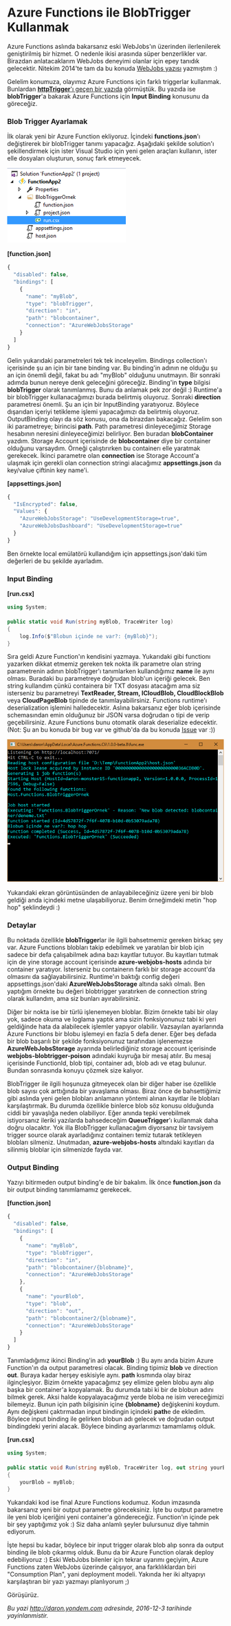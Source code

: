# Azure Functions ile BlobTrigger Kullanmak 

Azure Functions aslında bakarsanız eski WebJobs'ın üzerinden ilerlenilerek geniştirilmiş bir hizmet. O nedenle ikisi arasında süper benzerlikler var. Birazdan anlatacaklarım WebJobs deneyimi olanlar için epey tanıdık gelecektir. Nitekim 2014'te tam da bu konuda [WebJobs yazısı](http://daron.yondem.com/software/post/WebJobs_Giris_ve_Bloblarla_Kullanimi) yazmıştım :) 

Gelelim konumuza, olayımız Azure Functions için farklı triggerlar kullanmak. Bunlardan [**httpTrigger**'ı geçen bir yazıda](http://daron.yondem.com/software/post/Azure_Functions_ile_ilk_Serverless_Maceramiz) görmüştük. Bu yazıda ise **blobTrigger**'a bakarak Azure Functions için **Input Binding** konusunu da göreceğiz.

### Blob Trigger Ayarlamak   

İlk olarak yeni bir Azure Function ekliyoruz. İçindeki **functions.json**'ı değiştirerek bir blobTrigger tanımı yapacağız. Aşağıdaki şekilde solution'ı şekillendirmek için ister Visual Studio için yeni gelen araçları kullanın, ister elle dosyaları oluşturun, sonuç fark etmeyecek.

![Blob Trigger Örnek Proje Yapısı](media/Azure_Functions_ile_BlobTrigger_Kullanmak/blobtrigger-1.png)

**[function.json]**
```javascript
{
  "disabled": false,
  "bindings": [
    {
      "name": "myBlob",
      "type": "blobTrigger",
      "direction": "in",
      "path": "blobcontainer",
      "connection": "AzureWebJobsStorage"
    }
  ]
}
```

Gelin yukarıdaki parametreleri tek tek inceleyelim. Bindings collection'ı içerisinde şu an için bir tane binding var. Bu binding'in adının ne olduğu şu an için önemli değil, fakat bu adı "myBlob" olduğunu unutmayın. Bir sonraki adımda bunun nereye denk geleceğini göreceğiz. Binding'in **type** bilgisi **blobTrigger** olarak tanımlanmış. Bunu da anlamak pek zor değil :) Runtime'a bir blobTrigger kullanacağımızı burada belirtmiş oluyoruz. Sonraki **direction** parametresi önemli. Şu an için bir InputBinding yaratıyoruz. Böylece dışarıdan içeriyi tetikleme işlemi yapacağımızı da belirtmiş oluyoruz. OutputBinding olayı da söz konusu, ona da birazdan bakacağız. Gelelim son iki parametreye; birincisi **path**. Path parametresi dinleyeceğimiz Storage hesabının neresini dinleyeceğimizi belirliyor. Ben buradan **blobContainer** yazdım. Storage Account içerisinde de **blobcontainer** diye bir container olduğunu varsaydım. Örneği çalıştırırken bu containerı elle yaratmak gerekecek. İkinci parametre olan **connection** ise Storage Account'a ulaşmak için gerekli olan connection stringi alacağımız **appsettings.json** da key/value çiftinin key name'i.  

**[appsettings.json]**
```javascript
{
  "IsEncrypted": false,
  "Values": {
    "AzureWebJobsStorage": "UseDevelopmentStorage=true",
    "AzureWebJobsDashboard": "UseDevelopmentStorage=true"
  }
}
```

Ben örnekte local emülatörü kullandığım için appsettings.json'daki tüm değerleri de bu şekilde ayarladım. 

### Input Binding    

**[run.csx]**
```CS
using System;

public static void Run(string myBlob, TraceWriter log)
{
    log.Info($"Blobun içinde ne var?: {myBlob}");
}
```

Sıra geldi Azure Function'ın kendisini yazmaya. Yukarıdaki gibi functionı yazarken dikkat etmemiz gereken tek nokta ilk parametre olan string parametrenin adının blobTrigger'ı tanımlarken kullandığımız **name** ile aynı olması. Buradaki bu parametreye doğrudan blob'un içeriği gelecek. Ben string kullandım çünkü containera bir TXT dosyası atacağım ama siz isterseniz bu parametreyi **TextReader, Stream, ICloudBlob, CloudBlockBlob** veya **CloudPageBlob** tipinde de tanımlayabilirsiniz. Functions runtime'ı deserialization işlemini halledecektir. Aslına bakarsanız eğer blob içerisinde schemasından emin olduğunuz bir JSON varsa doğrudan o tipi de verip geçebilirsiniz. Azure Functions bunu otomatik olarak deserialize edecektir. (Not: Şu an bu konuda bir bug var ve github'da da bu konuda [Issue](https://github.com/Azure/azure-webjobs-sdk-script/issues/869) var :))

![Blob Trigger çalışıyor](media/Azure_Functions_ile_BlobTrigger_Kullanmak/blobtrigger-2.png)

Yukarıdaki ekran görüntüsünden de anlayabileceğiniz üzere yeni bir blob geldiği anda içindeki metne ulaşabiliyoruz. Benim örneğimdeki metin "hop hop" şeklindeydi :) 

### Detaylar   

Bu noktada özellikle **blobTrigger**lar ile ilgili bahsetmemiz gereken birkaç şey var. Azure Functions blobları takip edebilmek ve yaratılan bir blob için sadece bir defa çalışabilmek adına bazı kayıtlar tutuyor. Bu kayıtları tutmak için de yine storage account içerisinde **azure-webjobs-hosts** adında bir container yaratıyor. İsterseniz bu containerın farklı bir storage account'da olmasını da sağlayabilirsiniz. Runtime'ın baktığı config değeri appsettings.json'daki **AzureWebJobsStorage** altında saklı olmalı. Ben yaptığım örnekte bu değeri blobtrigger yaratırken de connection string olarak kullandım, ama siz bunları ayırabilirsiniz. 

Diğer bir nokta ise bir türlü işlenemeyen bloblar. Bizim örnekte tabi bir olay yok, sadece okuma ve loglama yaptık ama sizin fonksiyonunuz tabi ki yeri geldiğinde hata da alabilecek işlemler yapıyor olabilir. Vazsayılan ayarlarında Azure Functions bir blobu işlemeyi en fazla 5 defa dener. Eğer beş defada bir blob başarılı bir şekilde fonksiyonunuz tarafından işlenemezse **AzureWebJobsStorage** ayarında belirlediğiniz storage account içerisinde **webjobs-blobtrigger-poison** adındaki kuyruğa bir mesaj atılır. Bu mesaj içerisinde FunctionId, blob tipi, container adı, blob adı ve etag bulunur. Bundan sonrasında konuyu çözmek size kalıyor. 

BlobTrigger ile ilgili hoşunuza gitmeyecek olan bir diğer haber ise özellikle blob sayısı çok arttığında bir yavaşlama olması. Biraz önce de bahsettiğimiz gibi aslında yeni gelen blobları anlamanın yöntemi alınan kayıtlar ile blobları karşılaştırmak. Bu durumda özellikle binlerce blob söz konusu olduğunda ciddi bir yavaşlığa neden olabiliyor. Eğer anında tepki verebilmek istiyorsanız ileriki yazılarda bahsedeceğim **QueueTrigger**'ı kullanmak daha doğru olacaktır. Yok illa BlobTrigger kullanacağım diyorsanız bir tavsiyem trigger source olarak ayarladığınız containerı temiz tutarak tetikleyen blobları silmeniz. Unutmadan, **azure-webjobs-hosts** altındaki kayıtları da silinmiş bloblar için silmenizde fayda var. 

### Output Binding    

Yazıyı bitirmeden output binding'e de bir bakalım. İlk önce **function.json** da bir output binding tanımlamamız gerekecek.

**[function.json]**
```javascript
{
  "disabled": false,
  "bindings": [
    {
      "name": "myBlob",
      "type": "blobTrigger",
      "direction": "in",
      "path": "blobcontainer/{blobname}",
      "connection": "AzureWebJobsStorage"
    },
    {
      "name": "yourBlob",
      "type": "blob",
      "direction": "out",
      "path": "blobcontainer2/{blobname}",
      "connection": "AzureWebJobsStorage"
    }
  ]
}
```

Tanımladığımız ikinci Binding'in adı **yourBlob** :) Bu aynı anda bizim Azure Function'ın da output parametresi olacak. Binding tipimiz **blob** ve direction **out**. Buraya kadar herşey eskisiyle aynı. **path** kısmında olay biraz ilginçleşiyor. Bizim örnekte yapacağımız şey elimize gelen blobu aynı alıp başka bir container'a kopyalamak. Bu durumda tabi ki bir de blobun adını bilmek gerek. Aksi halde kopyalayacağımız yerde bloba ne isim vereceğimizi bilemeyiz. Bunun için path bilgisinin içine **{blobname}** değişkenini koydum. Aynı değişkeni çaktırmadan input bindingin içindeki **path**e de ekledim. Böylece input binding ile gelirken blobun adı gelecek ve doğrudan output bindingdeki yerini alacak. Böylece binding ayarlarımızı tamamlamış olduk.

**[run.csx]**
```CS 
using System;

public static void Run(string myBlob, TraceWriter log, out string yourBlob)
{
    yourBlob = myBlob;
}

```

Yukarıdaki kod ise final Azure Functions kodumuz. Kodun imzasında bakarsanız yeni bir output parametre göreceksiniz. İşte bu output parametre ile yeni blob içeriğini yeni container'a göndereceğiz. Function'ın içinde pek bir şey yaptığımız yok :) Siz daha anlamlı şeyler bulursunuz diye tahmin ediyorum.

İşte hepsi bu kadar, böylece bir input trigger olarak blob alıp sonra da output binding ile blob çıkarmış olduk. Bunu da bir Azure Function olarak deploy edebiliyoruz :) Eski WebJobs bilenler için tekrar uyarımı geçiyim, Azure Functions zaten WebJobs üzerinde çalışıyor, ana farklılıklardan biri "Consumption Plan", yani deployment modeli. Yakında her iki altyapıyı karşılaştıran bir yazı yazmayı planlıyorum ;)

Görüşürüz. 


*Bu yazi http://daron.yondem.com adresinde, 2016-12-3 tarihinde yayinlanmistir.*